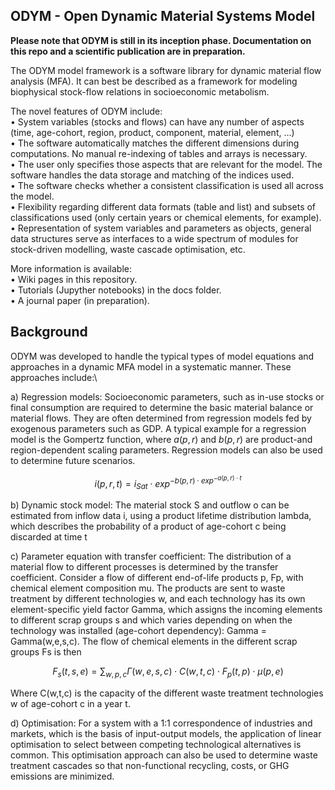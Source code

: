 ## ODYM   -   Open Dynamic Material Systems Model

__Please note that ODYM is still in its inception phase. Documentation on this repo and a scientific publication are in preparation.__

The ODYM model framework is a software library for dynamic material flow analysis (MFA). It can best be described as a framework for modeling biophysical stock-flow relations in socioeconomic metabolism. 

The novel features of ODYM include:\
•	System variables (stocks and flows) can have any number of aspects (time, age-cohort, region, product, component, material, element, …)\
•	The software automatically matches the different dimensions during computations. No manual re-indexing of tables and arrays is necessary. \
•	The user only specifies those aspects that are relevant for the model. The software handles the data storage and matching of the indices used.\
•	The software checks whether a consistent classification is used all across the model.\
•	Flexibility regarding different data formats (table and list) and subsets of classifications used (only certain years or chemical elements, for example).\
•	Representation of system variables and parameters as objects, general data structures serve as interfaces to a wide spectrum of modules for stock-driven modelling, waste cascade optimisation, etc.

More information is available:\
•	Wiki pages in this repository.\
•	Tutorials (Jupyther notebooks) in the docs folder.\
•	A journal paper (in preparation).

## Background

ODYM was developed to handle the typical types of model equations and approaches in a dynamic MFA model in a systematic manner. 
These approaches include:\

a)	Regression models: Socioeconomic parameters, such as in-use stocks or final consumption are required to determine the basic material balance or material flows. They are often determined from regression models fed by exogenous parameters such as GDP. A typical example for a regression model is the Gompertz function, where $a(p,r)$ and $b(p,r)$ are product-and region-dependent scaling parameters. Regression models can also be used to determine future scenarios.
	   
$$ i(p,r,t) = i_{Sat}\cdot exp^{-b(p,r)\cdot exp^{-a(p,r)\cdot t}} $$
     
b)	Dynamic stock model: The material stock S and outflow o can be estimated from inflow data i, using a product lifetime distribution lambda, which describes the probability of a product of age-cohort c being discarded at time t 

c)	Parameter equation with transfer coefficient: The distribution of a material flow to different processes is determined by the transfer coefficient. Consider a flow of different end-of-life products p, Fp, with chemical element composition mu. The products are sent to waste treatment by different technologies w, and each technology has its own element-specific yield factor Gamma, which assigns the incoming elements to different scrap groups s and which varies depending on when the technology was installed (age-cohort dependency): Gamma = Gamma(w,e,s,c). The flow of chemical elements in the different scrap groups Fs is then

$$ F_s(t,s,e) = \sum_{w,p,c}\Gamma(w,e,s,c)\cdot C(w,t,c)\cdot F_p(t,p)\cdot \mu(p,e)$$


Where C(w,t,c) is the capacity of the different waste treatment technologies w of age-cohort c in a year t.

d)	Optimisation: For a system with a 1:1 correspondence of industries and markets, which is the basis of input-output models, the application of linear optimisation to select between competing technological alternatives is common. This optimisation approach can also be used to determine waste treatment cascades so that non-functional recycling, costs, or GHG emissions are minimized.
